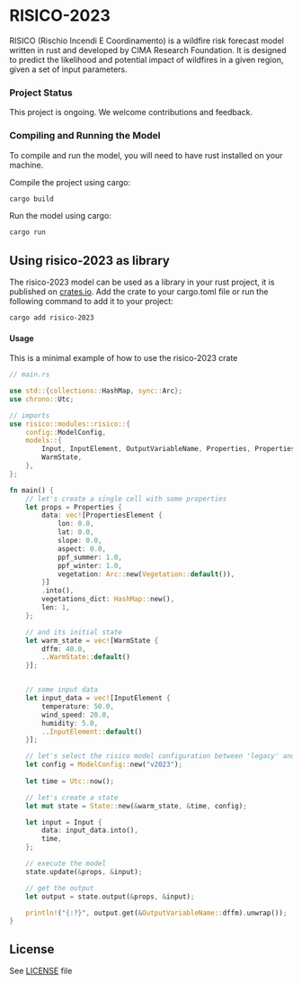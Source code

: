 # RISICO-2023

RISICO  (Rischio Incendi E Coordinamento) is a wildfire risk forecast model written in rust and developed by CIMA Research Foundation. 
It is designed to predict the likelihood and potential impact of wildfires in a given region, given a set of input parameters.

### Project Status
This project is ongoing. We welcome contributions and feedback.

### Compiling and Running the Model
To compile and run the model, you will need to have rust installed on your machine.


Compile the project using cargo:
```bash
cargo build
```
Run the model using cargo:
```bash
cargo run
```

## Using risico-2023 as library
The risico-2023 model can be used as a library in your rust project, it is published on
[crates.io](https://crates.io/crates/risico-2023).
Add the crate to your cargo.toml file or run the following command to add it to your project: 

```bash
cargo add risico-2023
```

#### Usage
This is a minimal example of how to use the risico-2023 crate
```rust
// main.rs

use std::{collections::HashMap, sync::Arc};
use chrono::Utc;

// imports
use risico::modules::risico::{
    config::ModelConfig,
    models::{
        Input, InputElement, OutputVariableName, Properties, PropertiesElement, State, Vegetation,
        WarmState,
    },
};

fn main() {
    // let's create a single cell with some properties
    let props = Properties {
        data: vec![PropertiesElement {
            lon: 0.0,
            lat: 0.0,
            slope: 0.0,
            aspect: 0.0,
            ppf_summer: 1.0,
            ppf_winter: 1.0,
            vegetation: Arc::new(Vegetation::default()),
        }]
        .into(),
        vegetations_dict: HashMap::new(),
        len: 1,
    };

    // and its initial state
    let warm_state = vec![WarmState {
        dffm: 40.0,
        ..WarmState::default()
    }];


    // some input data
    let input_data = vec![InputElement {
        temperature: 50.0,
        wind_speed: 20.0,
        humidity: 5.0,
        ..InputElement::default()
    }];

    // let's select the risico model configuration between 'legacy' and 'v2023'
    let config = ModelConfig::new("v2023");
    
    let time = Utc::now();

    // let's create a state 
    let mut state = State::new(&warm_state, &time, config);

    let input = Input {
        data: input_data.into(),
        time,
    };

    // execute the model
    state.update(&props, &input);

    // get the output
    let output = state.output(&props, &input);

    println!("{:?}", output.get(&OutputVariableName::dffm).unwrap());
}
```





## License
See [LICENSE](LICENSE.md) file
